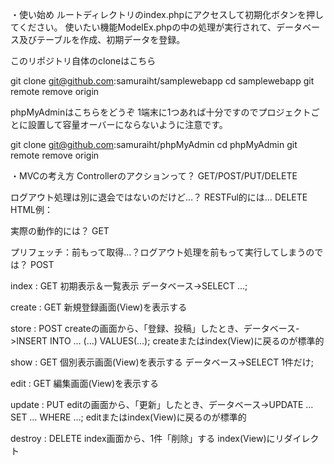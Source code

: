 ・使い始め
ルートディレクトリのindex.phpにアクセスして初期化ボタンを押してください。
使いたい機能ModelEx.phpの中の処理が実行されて、データベース及びテーブルを作成、初期データを登録。

このリポジトリ自体のcloneはこちら

git clone git@github.com:samuraiht/samplewebapp
cd samplewebapp
git remote remove origin

phpMyAdminはこちらをどうぞ
1端末に1つあれば十分ですのでプロジェクトごとに設置して容量オーバーにならないように注意です。

git clone git@github.com:samuraiht/phpMyAdmin
cd phpMyAdmin
git remote remove origin

・MVCの考え方
Controllerのアクションって？
GET/POST/PUT/DELETE

ログアウト処理は別に退会ではないのだけど…？
RESTFul的には…
DELETE
HTML例：<input type="hidden" name="_method" value="DELETE">

実際の動作的には？
GET

プリフェッチ：前もって取得…？ログアウト処理を前もって実行してしまうのでは？
POST

index : GET
初期表示＆一覧表示 データベース->SELECT …;

create : GET
新規登録画面(View)を表示する

store : POST
createの画面から、「登録、投稿」したとき、データベース->INSERT INTO … (…) VALUES(…);
createまたはindex(View)に戻るのが標準的

show : GET
個別表示画面(View)を表示する データベース->SELECT 1件だけ;

edit : GET
編集画面(View)を表示する

update : PUT
editの画面から、「更新」したとき、データベース->UPDATE … SET … WHERE …;
editまたはindex(View)に戻るのが標準的

destroy : DELETE
index画面から、1件「削除」する
index(View)にリダイレクト